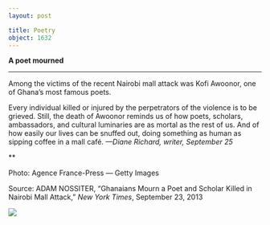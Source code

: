 ```yaml
---
layout: post

title: Poetry
object: 1632
---
```

**A poet mourned**

****

Among the victims of the recent Nairobi mall attack was Kofi Awoonor, one of Ghana’s most famous poets.

Every individual killed or injured by the perpetrators of the violence is to be grieved. Still, the death of Awoonor reminds us of how poets, scholars, ambassadors, and cultural luminaries are as mortal as the rest of us. And of how easily our lives can be snuffed out, doing something as human as sipping coffee in a mall café. *—Diane Richard, writer, September 25*

**

Photo: Agence France-Press — Getty Images 

Source: ADAM NOSSITER, “Ghanaians Mourn a Poet and Scholar Killed in Nairobi Mall Attack,” *New York Times*, September 23, 2013 

![]({{siteurl.base}}/images/13-09-25_67.28_PoetAwoonorEDIT-1.jpeg)
